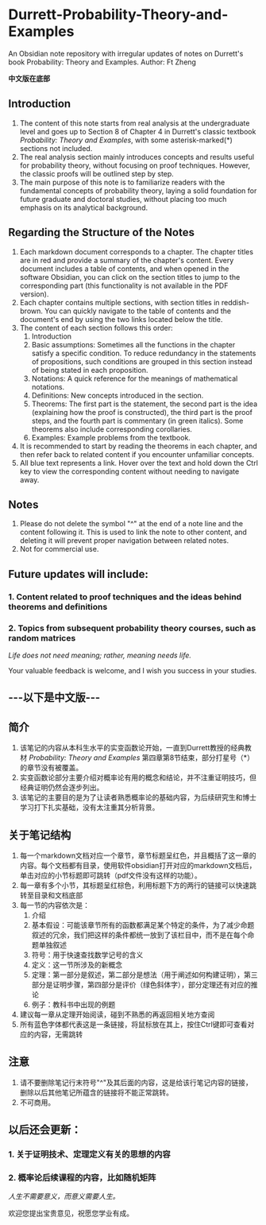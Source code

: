 # Durrett-Probability-Theory-and-Examples
An Obsidian note repository with irregular updates of notes on Durrett's book Probability: Theory and Examples.
Author: Ft Zheng

**中文版在底部**

## Introduction
1. The content of this note starts from real analysis at the undergraduate level and goes up to Section 8 of Chapter 4 in Durrett's classic textbook *Probability: Theory and Examples*, with some asterisk-marked(*) sections not included.
2. The real analysis section mainly introduces concepts and results useful for probability theory, without focusing on proof techniques. However, the classic proofs will be outlined step by step.
3. The main purpose of this note is to familiarize readers with the fundamental concepts of probability theory, laying a solid foundation for future graduate and doctoral studies, without placing too much emphasis on its analytical background.

## Regarding the Structure of the Notes
1. Each markdown document corresponds to a chapter. The chapter titles are in red and provide a summary of the chapter's content. Every document includes a table of contents, and when opened in the software Obsidian, you can click on the section titles to jump to the corresponding part (this functionality is not available in the PDF version).
2. Each chapter contains multiple sections, with section titles in reddish-brown. You can quickly navigate to the table of contents and the document's end by using the two links located below the title.
3. The content of each section follows this order:
   1. Introduction
   2. Basic assumptions: Sometimes all the functions in the chapter satisfy a specific condition. To reduce redundancy in the statements of propositions, such conditions are grouped in this section instead of being stated in each proposition.
   3. Notations: A quick reference for the meanings of mathematical notations.
   4. Definitions: New concepts introduced in the section.
   5. Theorems: The first part is the statement, the second part is the idea (explaining how the proof is constructed), the third part is the proof steps, and the fourth part is commentary (in green italics). Some theorems also include corresponding corollaries.
   6. Examples: Example problems from the textbook.
4. It is recommended to start by reading the theorems in each chapter, and then refer back to related content if you encounter unfamiliar concepts.
5. All blue text represents a link. Hover over the text and hold down the Ctrl key to view the corresponding content without needing to navigate away.

## Notes
1. Please do not delete the symbol "^" at the end of a note line and the content following it. This is used to link the note to other content, and deleting it will prevent proper navigation between related notes.
2. Not for commercial use.

## Future updates will include:
### 1. Content related to proof techniques and the ideas behind theorems and definitions
### 2. Topics from subsequent probability theory courses, such as random matrices

*Life does not need meaning; rather, meaning needs life.*

Your valuable feedback is welcome, and I wish you success in your studies.


## ---以下是中文版---
## 简介
1. 该笔记的内容从本科生水平的实变函数论开始，一直到Durrett教授的经典教材 *Probability: Theory and Examples* 第四章第8节结束，部分打星号（*）的章节没有被覆盖。
2. 实变函数论部分主要介绍对概率论有用的概念和结论，并不注重证明技巧，但经典证明仍然会逐步列出。
3. 该笔记的主要目的是为了让读者熟悉概率论的基础内容，为后续研究生和博士学习打下扎实基础，没有太注重其分析背景。

## 关于笔记结构
1. 每一个markdown文档对应一个章节，章节标题呈红色，并且概括了这一章的内容。每个文档都有目录，使用软件obsidian打开对应的markdown文档后，单击对应的小节标题即可跳转（pdf文件没有这样的功能）。
2. 每一章有多个小节，其标题呈红棕色，利用标题下方的两行的链接可以快速跳转至目录和文档底部
3. 每一节的内容依次是：
   1. 介绍
   2. 基本假设：可能该章节所有的函数都满足某个特定的条件，为了减少命题叙述的冗余，我们把这样的条件都统一放到了该栏目中，而不是在每个命题单独叙述
   3. 符号：用于快速查找数学记号的含义
   4. 定义：这一节所涉及的新概念
   5. 定理：第一部分是叙述，第二部分是想法（用于阐述如何构建证明），第三部分是证明步骤，第四部分是评价（绿色斜体字），部分定理还有对应的推论
   6. 例子：教科书中出现的例题
4.  建议每一章从定理开始阅读，碰到不熟悉的再返回相关地方查阅
5.  所有蓝色字体都代表这是一条链接，将鼠标放在其上，按住Ctrl键即可查看对应的内容，无需跳转

## 注意
1. 请不要删除笔记行末符号"^"及其后面的内容，这是给该行笔记内容的链接，删除以后其他笔记所蕴含的链接将不能正常跳转。
2. 不可商用。

## 以后还会更新：
### 1. 关于证明技术、定理定义有关的思想的内容
### 2. 概率论后续课程的内容，比如随机矩阵

*人生不需要意义，而意义需要人生。*

欢迎您提出宝贵意见，祝愿您学业有成。
